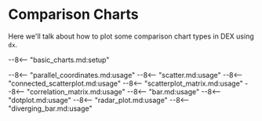 # Comparison Charts

Here we'll talk about how to plot some comparison chart types in DEX using `dx`.

--8<-- "basic_charts.md:setup"

--8<-- "parallel_coordinates.md:usage"
--8<-- "scatter.md:usage"
--8<-- "connected_scatterplot.md:usage"
--8<-- "scatterplot_matrix.md:usage"
--8<-- "correlation_matrix.md:usage"
--8<-- "bar.md:usage"
--8<-- "dotplot.md:usage"
--8<-- "radar_plot.md:usage"
--8<-- "diverging_bar.md:usage"

